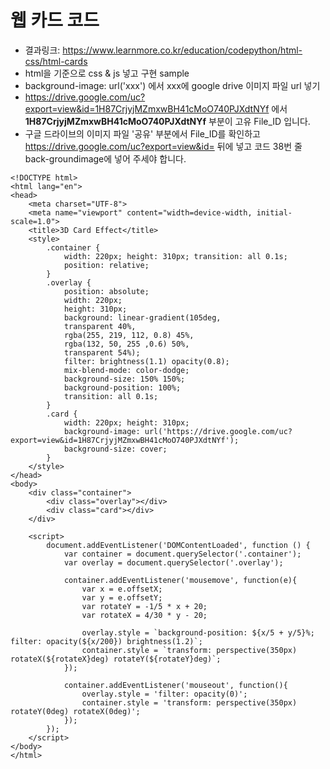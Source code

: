 # 웹 카드 코드

* 결과링크: <https://www.learnmore.co.kr/education/codepython/html-css/html-cards>
* html을 기준으로 css & js 넣고 구현 sample
* background-image: url('xxx') 에서 xxx에 google drive 이미지 파일 url 넣기
* https://drive.google.com/uc?export=view&id=1H87CrjyjMZmxwBH41cMoO740PJXdtNYf 에서 **1H87CrjyjMZmxwBH41cMoO740PJXdtNYf** 부분이 고유 File_ID 입니다.
* 구글 드라이브의 이미지 파일 '공유' 부분에서 File_ID를 확인하고 https://drive.google.com/uc?export=view&id= 뒤에 넣고 코드 38번 줄 back-groundimage에 넣어 주세야 합니다.
  
```
<!DOCTYPE html>
<html lang="en">
<head>
    <meta charset="UTF-8">
    <meta name="viewport" content="width=device-width, initial-scale=1.0">
    <title>3D Card Effect</title>
    <style>
        .container {
            width: 220px; height: 310px; transition: all 0.1s;
            position: relative;
        }
        .overlay {
            position: absolute;
            width: 220px;
            height: 310px;
            background: linear-gradient(105deg,
            transparent 40%,
            rgba(255, 219, 112, 0.8) 45%,
            rgba(132, 50, 255 ,0.6) 50%,
            transparent 54%);
            filter: brightness(1.1) opacity(0.8);
            mix-blend-mode: color-dodge;
            background-size: 150% 150%;
            background-position: 100%;
            transition: all 0.1s;
        }
        .card {
            width: 220px; height: 310px;
            background-image: url('https://drive.google.com/uc?export=view&id=1H87CrjyjMZmxwBH41cMoO740PJXdtNYf');
            background-size: cover;
        }
    </style>
</head>
<body>
    <div class="container">
        <div class="overlay"></div>
        <div class="card"></div>
    </div>

    <script>
        document.addEventListener('DOMContentLoaded', function () {
            var container = document.querySelector('.container');
            var overlay = document.querySelector('.overlay');

            container.addEventListener('mousemove', function(e){
                var x = e.offsetX;
                var y = e.offsetY;
                var rotateY = -1/5 * x + 20;
                var rotateX = 4/30 * y - 20;

                overlay.style = `background-position: ${x/5 + y/5}%; filter: opacity(${x/200}) brightness(1.2)`;
                container.style = `transform: perspective(350px) rotateX(${rotateX}deg) rotateY(${rotateY}deg)`;
            });

            container.addEventListener('mouseout', function(){
                overlay.style = 'filter: opacity(0)';
                container.style = 'transform: perspective(350px) rotateY(0deg) rotateX(0deg)';
            });
        });
    </script>
</body>
</html>
```
